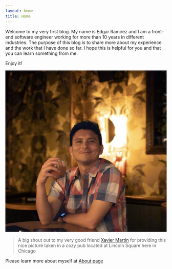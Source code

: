 ```yaml
---
layout: home
title: Home
---
```


Welcome to my very first blog. My name is Edgar Ramirez and I am a front-end software engineer working for more than 10 years in different industries. The purpose of this blog is to share more about my experience and the work that I have done so far. I hope this is helpful for you and that you can learn something from me.

Enjoy it!

![My picture](assets/headshot.jpg)

> A big shout out to my very good friend [Xavier Martin][xavier-martin] for providing this nice picture taken in a cozy pub located at Lincoln Square here in Chicago

Please learn more about myself at [About page](about)

[xavier-martin]: https://www.instagram.com/vf.visuals/

